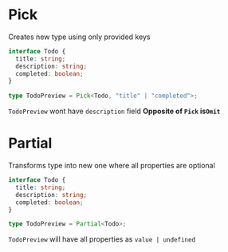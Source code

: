 # Pick
Creates new type using only provided keys
```typescript
interface Todo {
  title: string;
  description: string;
  completed: boolean;
}
 
type TodoPreview = Pick<Todo, "title" | "completed">;
```
`TodoPreview` wont have `description` field
**Opposite of `Pick` is`Omit`**
# Partial
Transforms type into new one where all properties are optional
```typescript
interface Todo {
  title: string;
  description: string;
  completed: boolean;
}

type TodoPreview = Partial<Todo>;
```
`TodoPreview` will have all properties as `value | undefined`